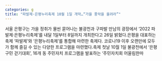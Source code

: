 ```yaml
---
categories: g
title: "파발제·은평누리축제 10월 1일 개막…“가을 풍악을 울려라”"
---
```

서울 은평구는 가을 정취가 물씬 묻어나는 불광천과 구파발 만남의 광장에서 &lsquo;2022 파발제&middot;은평누리축제&rsquo;를 내달 1일부터 8일까지 개최한다고 26일 밝혔다.은평을 대표하는 축제 &lsquo;파발제&rsquo;와 &lsquo;은평누리축제&rsquo;를 통합해 마련한 축제다. 코로나19 이후 오랜만에 모두가 함께 즐길 수 있는 다양한 프로그램을 마련했다.축제 첫날 10월 1일 불광천에서 &lsquo;은평구민 걷기대회&rsquo;, 16개 동 주민자치 프로그램을 발표하는 &lsquo;주민자치회 어울림한마